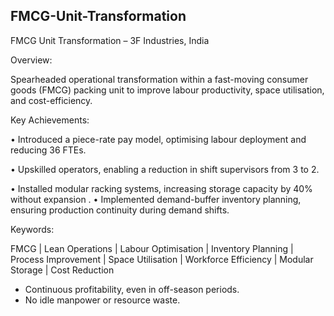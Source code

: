 ## FMCG-Unit-Transformation

FMCG Unit Transformation – 3F Industries, India

Overview:

Spearheaded operational transformation within a fast-moving consumer goods (FMCG) packing unit to improve labour productivity, space utilisation, and cost-efficiency.

Key Achievements:

• Introduced a piece-rate pay model, optimising labour deployment and reducing 36 FTEs.

• Upskilled operators, enabling a reduction in shift supervisors from 3 to 2.

• Installed modular racking systems, increasing storage capacity by 40% without expansion
.
• Implemented demand-buffer inventory planning, ensuring production continuity during demand shifts.

Keywords:

FMCG | Lean Operations | Labour Optimisation | Inventory Planning | Process Improvement | Space Utilisation | Workforce Efficiency | Modular Storage | Cost Reduction
- Continuous profitability, even in off-season periods.
- No idle manpower or resource waste.

